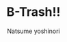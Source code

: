 --- 
slug: "b-trash"
title: "B-Trash!!"
publishdate: "2019-01-05"
src: "https://365manga.net/manga/b-trash"
author: "Natsume yoshinori"
image: "https://data.365manga.net/images/thumbnails/32563-b-trash.jpg"
tags: ["Shounen","Shounen ai","Sports"]
chapters: ["Chapter 3 ","Chapter 2 ","Chapter 1.3 ","Vol.1 Chapter 1.1: V2 : Episode 1.1 ","Vol.1 Chapter 1.1: Episode 1.1 ","Vol.1 Chapter 1: Episode 1"]
chapterlinks: ["https://365manga.net/b-trash/chapter-3.html","https://365manga.net/b-trash/chapter-2.html","https://365manga.net/b-trash/chapter-1-3.html","https://365manga.net/b-trash/chapter-1-1.html","https://365manga.net/b-trash/chapter-1-1.html","https://365manga.net/b-trash/chapter-1.html"]
description: "Arashi Yaepaira (Stalis and Heito) is a bad mouth (trash talk) and a losing one-man basketball player."
---